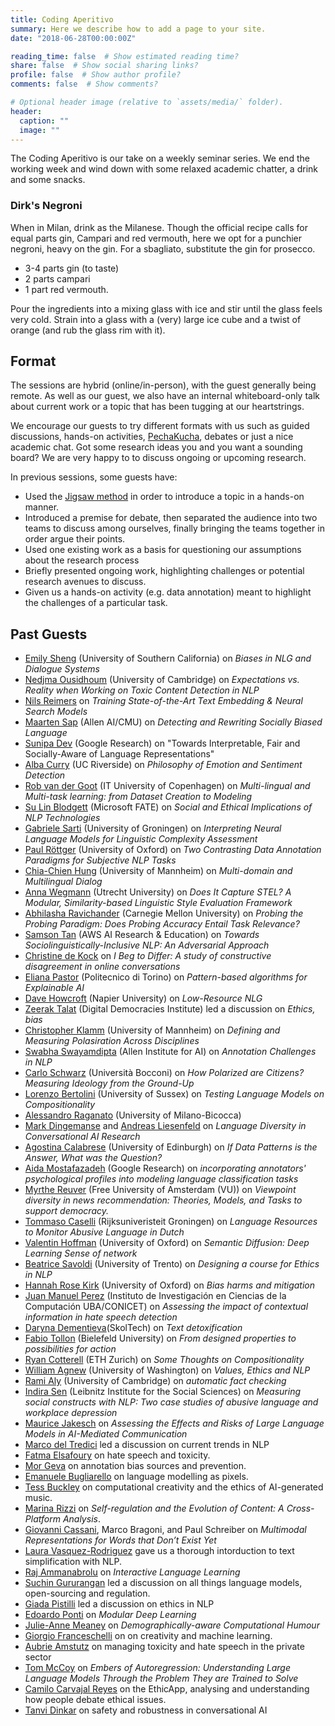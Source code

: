 ```yaml
---
title: Coding Aperitivo
summary: Here we describe how to add a page to your site.
date: "2018-06-28T00:00:00Z"

reading_time: false  # Show estimated reading time?
share: false  # Show social sharing links?
profile: false  # Show author profile?
comments: false  # Show comments?

# Optional header image (relative to `assets/media/` folder).
header:
  caption: ""
  image: ""
---
```


The Coding Aperitivo is our take on a weekly seminar series. We end the working week and wind down with some relaxed academic chatter, a drink and some snacks. 

### Dirk's Negroni
When in Milan, drink as the Milanese. Though the official recipe calls for equal parts gin, Campari and red vermouth, here we opt for a punchier negroni, heavy on the gin. For a sbagliato, substitute the gin for prosecco.

- 3-4 parts gin (to taste)
- 2 parts campari
- 1 part red vermouth. 

Pour the ingredients into a mixing glass with ice and stir until the glass feels very cold. Strain into a glass with a (very) large ice cube and a twist of orange (and rub the glass rim with it). 


## Format 
The sessions are hybrid (online/in-person), with the guest generally being remote. As well as our guest, we also have an internal whiteboard-only talk about current work or a topic that has been tugging at our heartstrings. 

We encourage our guests to try different formats with us such as guided discussions, hands-on activities, [PechaKucha](https://en.m.wikipedia.org/wiki/PechaKucha), debates or just a nice academic chat. Got some research ideas you and you want a sounding board? We are very happy to to discuss ongoing or upcoming research. 

In previous sessions, some guests have:

- Used the [Jigsaw method](https://en.wikipedia.org/wiki/Jigsaw_(teaching_technique)) in order to introduce a topic in a hands-on manner. 
- Introduced a premise for debate, then separated the audience into two teams to discuss among ourselves, finally bringing the teams together in order argue their points. 
- Used one existing work as a basis for questioning our assumptions about the research process
- Briefly presented ongoing work, highlighting challenges or potential research avenues to discuss.
- Given us a hands-on activity (e.g. data annotation) meant to highlight the challenges of a particular task.



## Past Guests
- [Emily Sheng](https://ewsheng.github.io/) (University of Southern California) on *Biases in NLG and Dialogue Systems*
- [Nedjma Ousidhoum](https://nedjmaou.github.io/) (University of Cambridge) on *Expectations vs. Reality when Working on Toxic Content Detection in NLP*
- [Nils Reimers](https://www.nils-reimers.de/) on *Training State-of-the-Art Text Embedding & Neural Search Models*
- [Maarten Sap](https://homes.cs.washington.edu/~msap/) (Allen AI/CMU) on *Detecting and Rewriting Socially Biased Language*
- [Sunipa Dev](https://sunipa.github.io/) (Google Research) on "Towards Interpretable, Fair and Socially-Aware of Language Representations"
- [Alba Curry](https://www.linkedin.com/in/albacurry/) (UC Riverside) on *Philosophy of Emotion and Sentiment Detection* 
- [Rob van der Goot](https://robvanderg.github.io/) (IT University of Copenhagen) on *Multi-lingual and Multi-task learning: from Dataset Creation to Modeling*
- [Su Lin Blodgett](https://sblodgett.github.io/) (Microsoft FATE) on *Social and Ethical Implications of NLP Technologies*
- [Gabriele Sarti](https://gsarti.com/) (University of Groningen) on *Interpreting Neural Language Models for Linguistic Complexity Assessment*
- [Paul Röttger](https://www.oii.ox.ac.uk/people/profiles/paul-rottger/) (University of Oxford) on *Two Contrasting Data Annotation Paradigms for Subjective NLP Tasks*
- [Chia-Chien Hung](https://www.uni-mannheim.de/dws/people/researchers/phd-students/chia-chien-hung/) (University of Mannheim) on *Multi-domain and Multilingual Dialog*
- [Anna Wegmann](https://annawegmann.github.io/) (Utrecht University) on *Does It Capture STEL? A Modular, Similarity-based Linguistic Style Evaluation Framework*
- [Abhilasha Ravichander](https://www.cs.cmu.edu/~aravicha/) (Carnegie Mellon University) on *Probing the Probing Paradigm: Does Probing Accuracy Entail Task Relevance?*
- [Samson Tan](https://samsontmr.github.io/) (AWS AI Research & Education) on *Towards Sociolinguistically-Inclusive NLP: An Adversarial Approach*
- [Christine de Kock](https://www.cst.cam.ac.uk/people/cd700) on *I Beg to Differ: A study of constructive disagreement in online conversations*
- [Eliana Pastor](https://smartdata.polito.it/members/eliana-pastor/) (Politecnico di Torino) on *Pattern-based algorithms for Explainable AI*
- [Dave Howcroft](https://davehowcroft.com/) (Napier University) on *Low-Resource NLG*
- [Zeerak Talat](https://twitter.com/zeeraktalat?lang=en) (Digital Democracies Institute) led a discussion on *Ethics, bias*
- [Christopher Klamm](https://chkla.github.io/gitPage/) (University of Mannheim) on *Defining and Measuring Polasiration Across Disciplines*
- [Swabha Swayamdipta](https://swabhs.com/) (Allen Institute for AI) on *Annotation Challenges in NLP*
- [Carlo Schwarz](https://carloschwarz.eu/about/) (Università Bocconi) on *How Polarized are Citizens? Measuring Ideology from the Ground-Up*
- [Lorenzo Bertolini](https://lorenzoscottb.github.io/) (University of Sussex) on *Testing Language Models on Compositionality*
- [Alessandro Raganato](https://raganato.github.io/) (University of Milano-Bicocca) 
- [Mark Dingemanse](https://markdingemanse.net/) and [Andreas Liesenfeld](https://liesenf.github.io/) on *Language Diversity in Conversational AI Research*
- [Agostina Calabrese](https://ago3.github.io/) (University of Edinburgh) on *If Data Patterns is the Answer, What was the Question?*
- [Aida Mostafazadeh](https://aidamd.github.io/) (Google Research) on *incorporating annotators' psychological profiles into modeling language classification tasks*
- [Myrthe Reuver](https://myrthereuver.github.io/) (Free University of Amsterdam (VU)) on *Viewpoint diversity in news recommendation: Theories, Models, and Tasks to support democracy.* 
- [Tommaso Caselli](https://scholar.google.it/citations?user=fxQvP_QAAAAJ&hl=it) (Rijksuniveristeit Groningen) on *Language Resources to Monitor Abusive Language in Dutch*
- [Valentin Hoffman](https://valentinhofmann.github.io/) (University of Oxford) on *Semantic Diffusion: Deep Learning Sense of network*
- [Beatrice Savoldi](https://ict.fbk.eu/people/detail/beatrice-savoldi/) (University of Trento) on *Designing a course for Ethics in NLP*
- [Hannah Rose Kirk](https://www.hannahrosekirk.com/) (University of Oxford) on *Bias harms and mitigation*
- [Juan Manuel Perez](https://twitter.com/perezjotaeme) (Instituto de Investigación en Ciencias de la Computación UBA/CONICET) on *Assessing the impact of contextual information in hate speech detection*
- [Daryna Dementieva](https://dardem.github.io/)(SkolTech) on *Text detoxification*
- [Fabio Tollon](https://philpeople.org/profiles/fabio-tollon) (Bielefeld University) on *From designed properties to possibilities for action*
- [Ryan Cotterell](https://rycolab.io/authors/ryan/) (ETH Zurich) on *Some Thoughts on Compositionality*
- [William Agnew](https://sites.google.com/cs.washington.edu/william-agnew/home?pli=1) (University of Washington) on *Values, Ethics and NLP*
- [Rami Aly](https://scholar.google.com/citations?user=dbzGY5YAAAAJ&hl=de) (University of Cambridge) on *automatic fact checking*
- [Indira Sen](https://indiiigo.github.io/) (Leibnitz Institute for the Social Sciences) on *Measuring social constructs with NLP: Two case studies of abusive language and workplace depression*
- [Maurice Jakesch](https://mauricejakesch.com/) on *Assessing the Effects and Risks of Large Language Models in AI-Mediated Communication*
- [Marco del Tredici](https://sites.google.com/site/marcodeltredici/) led a discussion on current trends in NLP
- [Fatma Elsafoury](https://efatmae.github.io/) on hate speech and toxicity.
- [Mor Geva](https://mega002.github.io/) on annotation bias sources and prevention.
- [Emanuele Bugliarello](https://e-bug.github.io/) on language modelling as pixels.
- [Tess Buckley](https://tessbuckley.me/) on computational creativity and the ethics of AI-generated music.
- [Marina Rizzi](https://marinarizzi.weebly.com/) on *Self-regulation and the Evolution of Content: A Cross-Platform Analysis*.  
- [Giovanni Cassani](https://www.tilburguniversity.edu/staff/g-cassani), Marco Bragoni, and Paul Schreiber on *Multimodal Representations for Words that Don’t Exist Yet* 
- [Laura Vasquez-Rodriguez](https://lmvasque.github.io/) gave us a thorough intorduction to text simplification with NLP.
- [Raj Ammanabrolu](https://prithvirajva.com/) on *Interactive Language Learning*
- [Suchin Gururangan](https://suchin.io/) led a discussion on all things language models, open-sourcing and regulation.
- [Giada Pistilli](https://www.giadapistilli.com/) led a discussion on ethics in NLP 
- [Edoardo Ponti](https://ducdauge.github.io/) on *Modular Deep Learning*
- [Julie-Anne Meaney](https://smash.inf.ed.ac.uk/author/julie-anne-meaney/) on *Demographically-aware Computational Humour*
- [Giorgio Franceschelli](https://giorgiofranceschelli.github.io/) on on creativity and machine learning.
- [Aubrie Amstutz](https://aubrieamstutz.com/) on managing toxicity and hate speech in the private sector 
- [Tom McCoy](https://rtmccoy.com/) on *Embers of Autoregression: Understanding Large Language Models Through the Problem They are Trained to Solve*
- [Camilo Carvajal Reyes](https://www.dim.uchile.cl/~ccarvajal/) on the EthicApp, analysing and understanding how people debate ethical issues.
- [Tanvi Dinkar](https://www.linkedin.com/in/tanvi-dinkar-001aa037?originalSubdomain=uk) on safety and robustness in conversational AI